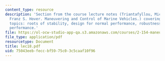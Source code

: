 ```yaml
---
content_type: resource
description: 'Section from the course lecture notes (Triantafyllou, Michael S., and
  Franz S. Hover. Maneuvering and Control of Marine Vehicles.) covering the following
  topics: roots of stability, design for normal performance, robustness and robust
  performance.'
file: https://ol-ocw-studio-app-qa.s3.amazonaws.com/courses/2-154-maneuvering-and-control-of-surface-and-underwater-vehicles-13-49-fall-2004/75043eebfeccbf5975c03c5caaf10f96_lec18.pdf
file_type: application/pdf
resourcetype: Document
title: lec18.pdf
uid: 75043eeb-fecc-bf59-75c0-3c5caaf10f96
---
```

